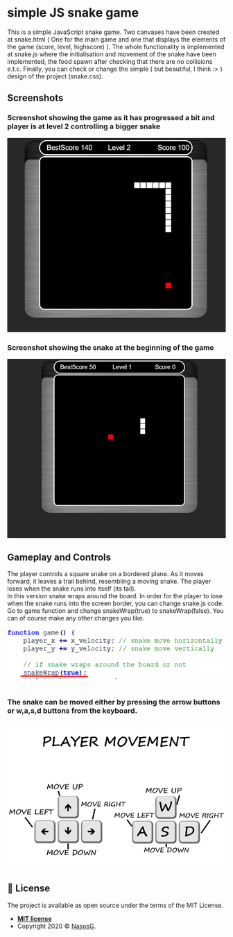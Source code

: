 # simple JS snake game
 
This is a simple JavaScript snake game. Two canvases have been created at snake.html ( One for the main game and one that displays the elements of the game (score, level, highscore) ).
The whole functionality is implemented at snake.js where the initialisation and movement of the snake have been implemented, the food spawn after
checking that there are no collisions e.t.c. Finally, you can check or change the simple ( but beautiful, I think :> ) 
design of the project (snake.css). 

## Screenshots

### Screenshot showing the game as it has progressed a bit and player is at level 2 controlling a bigger snake

<div align="center"><img src="images/Screenshot_1.png" alt="image1"></div>

### Screenshot showing the snake at the beginning of the game

<div align="center"><img src="images/Screenshot_2.png" alt="image1"></div>

## Gameplay and Controls

The player controls a square snake on a bordered plane. As it moves forward, it leaves a trail behind, resembling a moving snake. 
The player loses when the snake runs into itself (its tail).<br>
In this version snake wraps around the board. In order for the player to lose when the snake runs into the screen border,
you can change snake.js code. Go to game function and change snakeWrap(true) to snakeWrap(false). You can of course make any other changes you like.
<br><div align="center"><img src="images/snake_wrap.png" alt="image1"></div><br>

### The snake can be moved either by pressing the arrow buttons or w,a,s,d buttons from the keyboard.

<div align="center"><img src="images/controls.png" alt="image1"></div>

## 📝 License

The project is available as open source under the terms of the MIT License.

- **[MIT license](http://opensource.org/licenses/mit-license.php)**
- Copyright 2020 © <a href="http://fvcproductions.com" target="_blank">NasosG</a>.